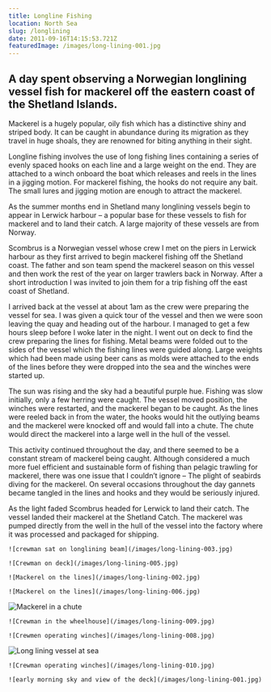 ```yaml
---
title: Longline Fishing
location: North Sea
slug: /longlining
date: 2011-09-16T14:15:53.721Z
featuredImage: /images/long-lining-001.jpg
---
```

## A day spent observing a Norwegian longlining vessel fish for mackerel off the eastern coast of the Shetland Islands.

Mackerel is a hugely popular, oily fish which has a distinctive shiny and striped body.  It can be caught in abundance during its migration as they travel in huge shoals, they are renowned for biting anything in their sight.

Longline fishing involves the use of long fishing lines containing a series of evenly spaced hooks on each line and a large weight on the end.  They are attached to a winch onboard the boat which releases and reels in the lines in a jigging motion.  For mackerel fishing, the hooks do not require any bait.  The small lures and jigging motion are enough to attract the mackerel.

As the summer months end in Shetland many longlining vessels begin to appear in Lerwick harbour – a popular base for these vessels to fish for mackerel and to land their catch.  A large majority of these vessels are from Norway.

Scombrus is a Norwegian vessel whose crew I met on the piers in Lerwick harbour as they first arrived to begin mackerel fishing off the Shetland coast.  The father and son team spend the mackerel season on this vessel and then work the rest of the year on larger trawlers back in Norway.  After a short introduction I was invited to join them for a trip fishing off the east coast of Shetland.

I arrived back at the vessel at about 1am as the crew were preparing the vessel for sea.  I was given a quick tour of the vessel and then we were soon leaving the quay and heading out of the harbour.  I managed to get a few hours sleep before I woke later in the night.  I went out on deck to find the crew preparing the lines for fishing.  Metal beams were folded out to the sides of the vessel which the fishing lines were guided along.  Large weights which had been made using beer cans as molds were attached to the ends of the lines before they were dropped into the sea and the winches were started up.

The sun was rising and the sky had a beautiful purple hue.  Fishing was slow initially, only a few herring were caught.  The vessel moved position, the winches were restarted, and the mackerel began to be caught.  As the lines were reeled back in from the water, the hooks would hit the outlying beams and the mackerel were knocked off and would fall into a chute. The chute would direct the mackerel into a large well in the hull of the vessel.

This activity continued throughout the day, and there seemed to be a constant stream of mackerel being caught.  Although considered a much more fuel efficient and sustainable form of fishing than pelagic trawling for mackerel, there was one issue that I couldn’t ignore – The plight of seabirds diving for the mackerel.  On several occasions throughout the day gannets became tangled in the lines and hooks and they would be seriously injured.

As the light faded Scombrus headed for Lerwick to land their catch.  The vessel landed their mackerel at the Shetland Catch.  The mackerel was pumped directly from the well in the hull of the vessel into the factory where it was processed and packaged for shipping.



```grid|2
![crewman sat on longlining beam](/images/long-lining-003.jpg)

![Crewman on deck](/images/long-lining-005.jpg)
```

```grid|2
![Mackerel on the lines](/images/long-lining-002.jpg)

![Mackerel on the lines](/images/long-lining-006.jpg)
```

![Mackerel in a chute](/images/long-lining-004.jpg)

```grid|2
![Crewman in the wheelhouse](/images/long-lining-009.jpg)

![Crewmen operating winches](/images/long-lining-008.jpg)
```

![Long lining vessel at sea](/images/long-lining-007.jpg)

```grid|2
![Crewman operating winches](/images/long-lining-010.jpg)

![early morning sky and view of the deck](/images/long-lining-001.jpg)
```
